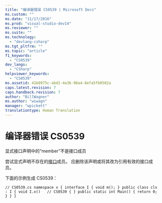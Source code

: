 ```yaml
---
title: "编译器错误 CS0539 | Microsoft Docs"
ms.custom: ""
ms.date: "11/17/2016"
ms.prod: "visual-studio-dev14"
ms.reviewer: ""
ms.suite: ""
ms.technology: 
  - "devlang-csharp"
ms.tgt_pltfrm: ""
ms.topic: "article"
f1_keywords: 
  - "CS0539"
dev_langs: 
  - "CSharp"
helpviewer_keywords: 
  - "CS0539"
ms.assetid: 41b8975c-abd1-4a36-98a4-8efa5fb0502a
caps.latest.revision: 7
caps.handback.revision: 7
author: "BillWagner"
ms.author: "wiwagn"
manager: "wpickett"
translationtype: Human Translation
---
```

# 编译器错误 CS0539
显式接口声明中的“member”不是接口成员  
  
 尝试显式声明不存在的[接口](../../csharp/language-reference/keywords/interface.md)成员。 应删除该声明或将其改为引用有效的接口成员。  
  
 下面的示例生成 CS0539：  
  
```  
// CS0539.cs namespace x { interface I { void m(); } public class clx : I { void I.x()   // CS0539 { } public static int Main() { return 0; } } }  
```